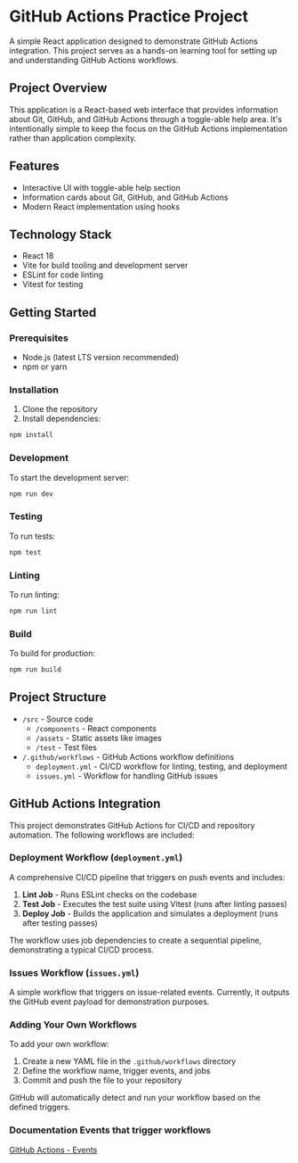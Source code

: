 # GitHub Actions Practice Project

A simple React application designed to demonstrate GitHub Actions integration. This project serves as a hands-on learning tool for setting up and understanding GitHub Actions workflows.

## Project Overview

This application is a React-based web interface that provides information about Git, GitHub, and GitHub Actions through a toggle-able help area. It's intentionally simple to keep the focus on the GitHub Actions implementation rather than application complexity.

## Features

- Interactive UI with toggle-able help section
- Information cards about Git, GitHub, and GitHub Actions
- Modern React implementation using hooks

## Technology Stack

- React 18
- Vite for build tooling and development server
- ESLint for code linting
- Vitest for testing

## Getting Started

### Prerequisites

- Node.js (latest LTS version recommended)
- npm or yarn

### Installation

1. Clone the repository
2. Install dependencies:
```bash
npm install
```

### Development

To start the development server:
```bash
npm run dev
```

### Testing

To run tests:
```bash
npm test
```

### Linting

To run linting:
```bash
npm run lint
```

### Build

To build for production:
```bash
npm run build
```

## Project Structure

- `/src` - Source code
  - `/components` - React components
  - `/assets` - Static assets like images
  - `/test` - Test files
- `/.github/workflows` - GitHub Actions workflow definitions
  - `deployment.yml` - CI/CD workflow for linting, testing, and deployment
  - `issues.yml` - Workflow for handling GitHub issues

## GitHub Actions Integration

This project demonstrates GitHub Actions for CI/CD and repository automation. The following workflows are included:

### Deployment Workflow (`deployment.yml`)

A comprehensive CI/CD pipeline that triggers on push events and includes:

1. **Lint Job** - Runs ESLint checks on the codebase
2. **Test Job** - Executes the test suite using Vitest (runs after linting passes)
3. **Deploy Job** - Builds the application and simulates a deployment (runs after testing passes)

The workflow uses job dependencies to create a sequential pipeline, demonstrating a typical CI/CD process.

### Issues Workflow (`issues.yml`)

A simple workflow that triggers on issue-related events. Currently, it outputs the GitHub event payload for demonstration purposes.

### Adding Your Own Workflows

To add your own workflow:

1. Create a new YAML file in the `.github/workflows` directory
2. Define the workflow name, trigger events, and jobs
3. Commit and push the file to your repository

GitHub will automatically detect and run your workflow based on the defined triggers. 

### Documentation Events that trigger workflows

[GitHub Actions - Events](https://docs.github.com/en/actions/writing-workflows/choosing-when-your-workflow-runs/events-that-trigger-workflows)
